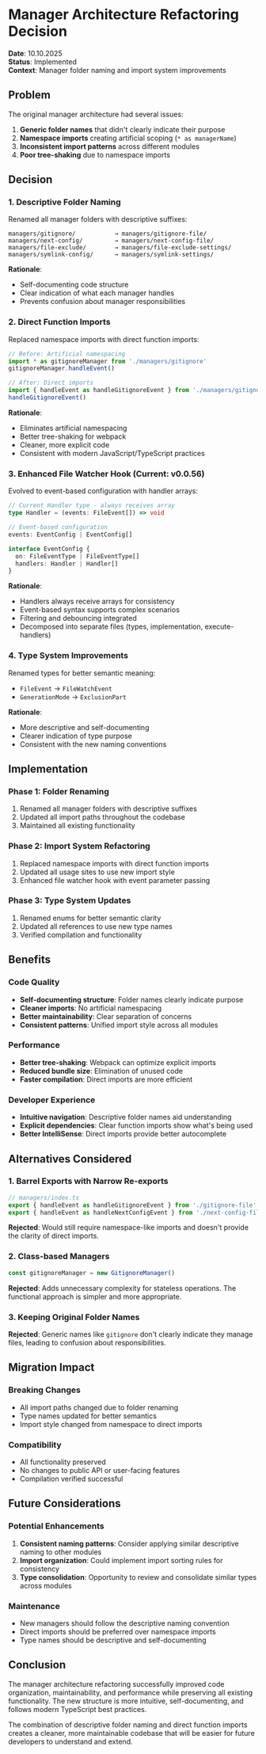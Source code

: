 # Manager Architecture Refactoring Decision

**Date**: 10.10.2025  
**Status**: Implemented  
**Context**: Manager folder naming and import system improvements

## Problem

The original manager architecture had several issues:
1. **Generic folder names** that didn't clearly indicate their purpose
2. **Namespace imports** creating artificial scoping (`* as managerName`)
3. **Inconsistent import patterns** across different modules
4. **Poor tree-shaking** due to namespace imports

## Decision

### 1. Descriptive Folder Naming

Renamed all manager folders with descriptive suffixes:

```
managers/gitignore/           → managers/gitignore-file/
managers/next-config/         → managers/next-config-file/
managers/file-exclude/        → managers/file-exclude-settings/
managers/symlink-config/      → managers/symlink-settings/
```

**Rationale**: 
- Self-documenting code structure
- Clear indication of what each manager handles
- Prevents confusion about manager responsibilities

### 2. Direct Function Imports

Replaced namespace imports with direct function imports:

```typescript
// Before: Artificial namespacing
import * as gitignoreManager from './managers/gitignore'
gitignoreManager.handleEvent()

// After: Direct imports
import { handleEvent as handleGitignoreEvent } from './managers/gitignore-file'
handleGitignoreEvent()
```

**Rationale**:
- Eliminates artificial namespacing
- Better tree-shaking for webpack
- Cleaner, more explicit code
- Consistent with modern JavaScript/TypeScript practices

### 3. Enhanced File Watcher Hook (Current: v0.0.56)

Evolved to event-based configuration with handler arrays:

```typescript
// Current Handler type - always receives array
type Handler = (events: FileEvent[]) => void

// Event-based configuration
events: EventConfig | EventConfig[]

interface EventConfig {
  on: FileEventType | FileEventType[]
  handlers: Handler | Handler[]
}
```

**Rationale**:
- Handlers always receive arrays for consistency
- Event-based syntax supports complex scenarios
- Filtering and debouncing integrated
- Decomposed into separate files (types, implementation, execute-handlers)

### 4. Type System Improvements

Renamed types for better semantic meaning:
- `FileEvent` → `FileWatchEvent`
- `GenerationMode` → `ExclusionPart`

**Rationale**:
- More descriptive and self-documenting
- Clearer indication of type purpose
- Consistent with the new naming conventions

## Implementation

### Phase 1: Folder Renaming
1. Renamed all manager folders with descriptive suffixes
2. Updated all import paths throughout the codebase
3. Maintained all existing functionality

### Phase 2: Import System Refactoring
1. Replaced namespace imports with direct function imports
2. Updated all usage sites to use new import style
3. Enhanced file watcher hook with event parameter passing

### Phase 3: Type System Updates
1. Renamed enums for better semantic clarity
2. Updated all references to use new type names
3. Verified compilation and functionality

## Benefits

### Code Quality
- **Self-documenting structure**: Folder names clearly indicate purpose
- **Cleaner imports**: No artificial namespacing
- **Better maintainability**: Clear separation of concerns
- **Consistent patterns**: Unified import style across all modules

### Performance
- **Better tree-shaking**: Webpack can optimize explicit imports
- **Reduced bundle size**: Elimination of unused code
- **Faster compilation**: Direct imports are more efficient

### Developer Experience
- **Intuitive navigation**: Descriptive folder names aid understanding
- **Explicit dependencies**: Clear function imports show what's being used
- **Better IntelliSense**: Direct imports provide better autocomplete

## Alternatives Considered

### 1. Barrel Exports with Narrow Re-exports
```typescript
// managers/index.ts
export { handleEvent as handleGitignoreEvent } from './gitignore-file'
export { handleEvent as handleNextConfigEvent } from './next-config-file'
```

**Rejected**: Would still require namespace-like imports and doesn't provide the clarity of direct imports.

### 2. Class-based Managers
```typescript
const gitignoreManager = new GitignoreManager()
```

**Rejected**: Adds unnecessary complexity for stateless operations. The functional approach is simpler and more appropriate.

### 3. Keeping Original Folder Names
**Rejected**: Generic names like `gitignore` don't clearly indicate they manage files, leading to confusion about responsibilities.

## Migration Impact

### Breaking Changes
- All import paths changed due to folder renaming
- Type names updated for better semantics
- Import style changed from namespace to direct imports

### Compatibility
- All functionality preserved
- No changes to public API or user-facing features
- Compilation verified successful

## Future Considerations

### Potential Enhancements
1. **Consistent naming patterns**: Consider applying similar descriptive naming to other modules
2. **Import organization**: Could implement import sorting rules for consistency
3. **Type consolidation**: Opportunity to review and consolidate similar types across modules

### Maintenance
- New managers should follow the descriptive naming convention
- Direct imports should be preferred over namespace imports
- Type names should be descriptive and self-documenting

## Conclusion

The manager architecture refactoring successfully improved code organization, maintainability, and performance while preserving all existing functionality. The new structure is more intuitive, self-documenting, and follows modern TypeScript best practices.

The combination of descriptive folder naming and direct function imports creates a cleaner, more maintainable codebase that will be easier for future developers to understand and extend.
